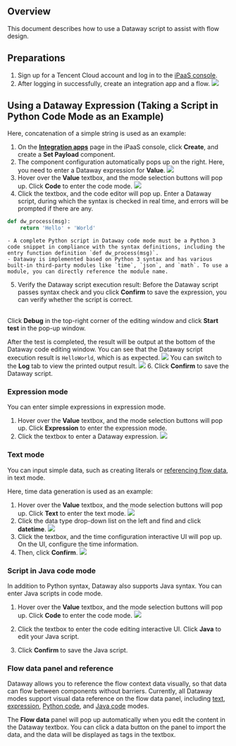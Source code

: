 ## Overview

This document describes how to use a Dataway script to assist with flow design.

## Preparations
1. Sign up for a Tencent Cloud account and log in to the [iPaaS console](https://ipaas.tencentcloud.com/login).
2. After logging in successfully, create an integration app and a flow.
![](https://staticintl.cloudcachetci.com/yehe/backend-news/9jec667_17-en.png)


## Using a Dataway Expression (Taking a Script in Python Code Mode as an Example)
Here, concatenation of a simple string is used as an example:
1. On the [**Integration apps**](https://ipaas.tencentcloud.com/login) page in the iPaaS console, click **Create**, and create a **Set Payload** component.
2. The component configuration automatically pops up on the right. Here, you need to enter a Dataway expression for **Value**.
![](https://staticintl.cloudcachetci.com/yehe/backend-news/btEa722_18-en.png)
3. Hover over the **Value** textbox, and the mode selection buttons will pop up. Click **Code** to enter the code mode.
	![](https://staticintl.cloudcachetci.com/yehe/backend-news/x5M2781_19-en.png)
4. Click the textbox, and the code editor will pop up. Enter a Dataway script, during which the syntax is checked in real time, and errors will be prompted if there are any.
```python
def dw_process(msg):
    return 'Hello' + 'World'
```
	- A complete Python script in Dataway code mode must be a Python 3 code snippet in compliance with the syntax definitions, including the entry function definition `def dw_process(msg)`.
	- Dataway is implemented based on Python 3 syntax and has various built-in third-party modules like `time`, `json`, and `math`. To use a module, you can directly reference the module name.

5. Verify the Dataway script execution result: Before the Dataway script passes syntax check and you click **Confirm** to save the expression, you can verify whether the script is correct.

<br>Click **Debug** in the top-right corner of the editing window and click **Start test** in the pop-up window.

After the test is completed, the result will be output at the bottom of the Dataway code editing window. You can see that the Dataway script execution result is `HelloWorld`, which is as expected.
![](https://staticintl.cloudcachetci.com/yehe/backend-news/5DMw447_21-en.png)
You can switch to the **Log** tab to view the printed output result.
![](https://staticintl.cloudcachetci.com/yehe/backend-news/HUKh613_22-en.png)
6. Click **Confirm** to save the Dataway script.

### Expression mode
You can enter simple expressions in expression mode.
1. Hover over the **Value** textbox, and the mode selection buttons will pop up. Click **Expression** to enter the expression mode.
2. Click the textbox to enter a Dataway expression.
![](https://staticintl.cloudcachetci.com/yehe/backend-news/Knfk949_23-en.png)

### Text mode
You can input simple data, such as creating literals or [referencing flow data](#dataref), in text mode.

Here, time data generation is used as an example:
1. Hover over the **Value** textbox, and the mode selection buttons will pop up. Click **Text** to enter the text mode.
![](https://staticintl.cloudcachetci.com/yehe/backend-news/VZKb896_24-en.png)
2. Click the data type drop-down list on the left and find and click **datetime**.
![](https://staticintl.cloudcachetci.com/yehe/backend-news/puYV342_25-en.png)
3. Click the textbox, and the time configuration interactive UI will pop up. On the UI, configure the time information.
4. Then, click **Confirm**.
![](https://staticintl.cloudcachetci.com/yehe/backend-news/8e3t393_26-en.png)



### Script in Java code mode
In addition to Python syntax, Dataway also supports Java syntax. You can enter Java scripts in code mode.

1. Hover over the **Value** textbox, and the mode selection buttons will pop up. Click **Code** to enter the code mode.
	![](https://staticintl.cloudcachetci.com/yehe/backend-news/Afe6498_27-en.png)
2. Click the textbox to enter the code editing interactive UI. Click **Java** to edit your Java script.

3. Click **Confirm** to save the Java script.


[](id:dataref)
### Flow data panel and reference

Dataway allows you to reference the flow context data visually, so that data can flow between components without barriers. Currently, all Dataway modes support visual data reference on the flow data panel, including [text](https://www.tencentcloud.com/document/product/1165/51656), [expression](https://www.tencentcloud.com/document/product/1165/51657), [Python code](https://www.tencentcloud.com/document/product/1165/51659), and [Java code](https://www.tencentcloud.com/document/product/1165/51661) modes.

The **Flow data** panel will pop up automatically when you edit the content in the Dataway textbox. You can click a data button on the panel to import the data, and the data will be displayed as tags in the textbox.


